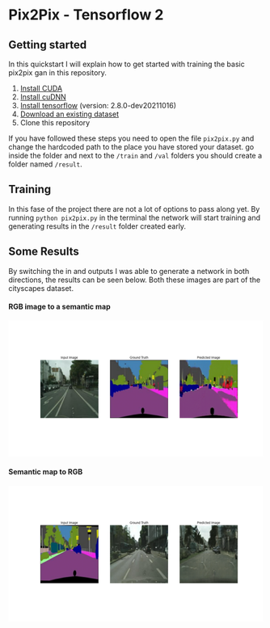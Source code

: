 # Pix2Pix - Tensorflow 2
## Getting started
In this quickstart I will explain how to get started with training the basic pix2pix gan in this repository. 
1. [Install CUDA]('https://developer.nvidia.com/cuda-downloads')
2. [Install cuDNN]('https://developer.nvidia.com/cudnn')
3. [Install tensorflow]('https://www.tensorflow.org/install/') (version: 2.8.0-dev20211016)
4. [Download an existing dataset]('https://www.kaggle.com/vikramtiwari/pix2pix-dataset')
5. Clone this repository

If you have followed these steps you need to open the file `pix2pix.py` and change the hardcoded path to the place you have stored your dataset. go inside the folder and next to the `/train` and `/val` folders you should create a folder named `/result`. 

## Training
In this fase of the project there are not a lot of options to pass along yet. By running `python pix2pix.py` in the terminal the network will start training and generating results in the `/result` folder created early.

## Some Results
By switching the in and outputs I was able to generate a network in both directions, the results can be seen below. Both these images are part of the cityscapes dataset. 

#### RGB image to a semantic map
![RGB to Semantic map](img/rgbtosem.png)

#### Semantic map to RGB
![Semantic map to RGB](img/semtorgb.png)


 
